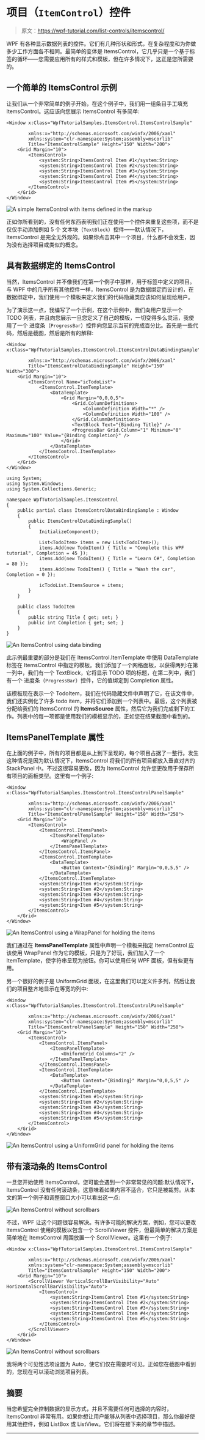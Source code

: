 # 项目（`ItemControl`）控件

> 原文：<https://wpf-tutorial.com/list-controls/itemscontrol/>

WPF 有各种显示数据列表的控件。它们有几种形状和形式，在复杂程度和为你做多少工作方面各不相同。最简单的变体是 ItemsControl，它几乎只是一个基于标签的循环——您需要应用所有的样式和模板，但在许多情况下，这正是您所需要的。

## 一个简单的 ItemsControl 示例

让我们从一个非常简单的例子开始，在这个例子中，我们用一组条目手工填充 ItemsControl。这应该向您展示 ItemsControl 有多简单:

```
<Window x:Class="WpfTutorialSamples.ItemsControl.ItemsControlSample"

        xmlns:x="http://schemas.microsoft.com/winfx/2006/xaml"
		xmlns:system="clr-namespace:System;assembly=mscorlib"
        Title="ItemsControlSample" Height="150" Width="200">
    <Grid Margin="10">
		<ItemsControl>
			<system:String>ItemsControl Item #1</system:String>
			<system:String>ItemsControl Item #2</system:String>
			<system:String>ItemsControl Item #3</system:String>
			<system:String>ItemsControl Item #4</system:String>
			<system:String>ItemsControl Item #5</system:String>
		</ItemsControl>
	</Grid>
</Window>
```

![](img/09d1cb13c9362f6194567917aaf55c28.png "A simple ItemsControl with items defined in the markup")

正如你所看到的，没有任何东西表明我们正在使用一个控件来重复这些项，而不是仅仅手动添加例如 5 个 文本块（`TextBlock`）控件——默认情况下，ItemsControl 是完全无外观的。如果你点击其中一个项目，什么都不会发生，因为没有选择项目或类似的概念。

<input type="hidden" name="IL_IN_ARTICLE">

## 具有数据绑定的 ItemsControl

当然，ItemsControl 并不像我们在第一个例子中那样，用于标签中定义的项目。与 WPF 中的几乎所有其他控件一样，ItemsControl 是为数据绑定而设计的，在数据绑定中，我们使用一个模板来定义我们的代码隐藏类应该如何呈现给用户。

为了演示这一点，我编写了一个示例，在这个示例中，我们向用户显示一个 TODO 列表，并且向您展示一旦您定义了自己的模板，一切变得多么灵活，我使用了一个 进度条（`ProgressBar`）控件向您显示当前的完成百分比。首先是一些代码，然后是截图，然后是所有的解释:

```
<Window x:Class="WpfTutorialSamples.ItemsControl.ItemsControlDataBindingSample"

        xmlns:x="http://schemas.microsoft.com/winfx/2006/xaml"
        Title="ItemsControlDataBindingSample" Height="150" Width="300">
    <Grid Margin="10">
		<ItemsControl Name="icTodoList">
			<ItemsControl.ItemTemplate>
				<DataTemplate>
					<Grid Margin="0,0,0,5">
						<Grid.ColumnDefinitions>
							<ColumnDefinition Width="*" />
							<ColumnDefinition Width="100" />
						</Grid.ColumnDefinitions>
						<TextBlock Text="{Binding Title}" />
						<ProgressBar Grid.Column="1" Minimum="0" Maximum="100" Value="{Binding Completion}" />
					</Grid>
				</DataTemplate>
			</ItemsControl.ItemTemplate>
		</ItemsControl>
	</Grid>
</Window>
```

```
using System;
using System.Windows;
using System.Collections.Generic;

namespace WpfTutorialSamples.ItemsControl
{
	public partial class ItemsControlDataBindingSample : Window
	{
		public ItemsControlDataBindingSample()
		{
			InitializeComponent();

			List<TodoItem> items = new List<TodoItem>();
			items.Add(new TodoItem() { Title = "Complete this WPF tutorial", Completion = 45 });
			items.Add(new TodoItem() { Title = "Learn C#", Completion = 80 });
			items.Add(new TodoItem() { Title = "Wash the car", Completion = 0 });

			icTodoList.ItemsSource = items;
		}
	}

	public class TodoItem
	{
		public string Title { get; set; }
		public int Completion { get; set; }
	}
}
```

![](img/a1818da25771269d21114fdc7cf00b7a.png "An ItemsControl using data binding")

此示例最重要的部分是我们在 ItemsControl.ItemTemplate 中使用 DataTemplate 标签在 ItemsControl 中指定的模板。我们添加了一个网格面板，以获得两列:在第一列中，我们有一个 TextBlock，它将显示 TODO 项的标题，在第二列中，我们有一个 进度条（`ProgressBar`）控件，它的值绑定到 Completion 属性。

该模板现在表示一个 TodoItem，我们在代码隐藏文件中声明了它，在该文件中，我们还实例化了许多 todo item，并将它们添加到一个列表中。最后，这个列表被分配给我们的 ItemsControl 的 **ItemsSource** 属性，然后它为我们完成剩下的工作。列表中的每一项都是使用我们的模板显示的，正如您在结果截图中看到的。

## ItemsPanelTemplate 属性

在上面的例子中，所有的项目都是从上到下呈现的，每个项目占据了一整行。发生这种情况是因为默认情况下，ItemsControl 将我们的所有项目都放入垂直对齐的 StackPanel 中。不过这很容易更改，因为 ItemsControl 允许您更改用于保存所有项目的面板类型。这里有一个例子:

```
<Window x:Class="WpfTutorialSamples.ItemsControl.ItemsControlPanelSample"

        xmlns:x="http://schemas.microsoft.com/winfx/2006/xaml"
		xmlns:system="clr-namespace:System;assembly=mscorlib"
        Title="ItemsControlPanelSample" Height="150" Width="250">
	<Grid Margin="10">
		<ItemsControl>
			<ItemsControl.ItemsPanel>
				<ItemsPanelTemplate>
					<WrapPanel />
				</ItemsPanelTemplate>
			</ItemsControl.ItemsPanel>
			<ItemsControl.ItemTemplate>
				<DataTemplate>
					<Button Content="{Binding}" Margin="0,0,5,5" />
				</DataTemplate>
			</ItemsControl.ItemTemplate>
			<system:String>Item #1</system:String>
			<system:String>Item #2</system:String>
			<system:String>Item #3</system:String>
			<system:String>Item #4</system:String>
			<system:String>Item #5</system:String>
		</ItemsControl>
	</Grid>
</Window>
```

![](img/3b261c20ca54ae0f3527dac4f475dc35.png "An ItemsControl using a WrapPanel for holding the items")

我们通过在 **ItemsPanelTemplate** 属性中声明一个模板来指定 ItemsControl 应该使用 WrapPanel 作为它的模板，只是为了好玩，我们加入了一个 ItemTemplate，使字符串呈现为按钮。你可以使用任何 WPF 面板，但有些更有用。

另一个很好的例子是 UniformGrid 面板，在这里我们可以定义许多列，然后让我们的项目整齐地显示在等宽的列中:

```
<Window x:Class="WpfTutorialSamples.ItemsControl.ItemsControlPanelSample"

        xmlns:x="http://schemas.microsoft.com/winfx/2006/xaml"
		xmlns:system="clr-namespace:System;assembly=mscorlib"
        Title="ItemsControlPanelSample" Height="150" Width="250">
	<Grid Margin="10">
		<ItemsControl>
			<ItemsControl.ItemsPanel>
				<ItemsPanelTemplate>
					<UniformGrid Columns="2" />
				</ItemsPanelTemplate>
			</ItemsControl.ItemsPanel>
			<ItemsControl.ItemTemplate>
				<DataTemplate>
					<Button Content="{Binding}" Margin="0,0,5,5" />
				</DataTemplate>
			</ItemsControl.ItemTemplate>
			<system:String>Item #1</system:String>
			<system:String>Item #2</system:String>
			<system:String>Item #3</system:String>
			<system:String>Item #4</system:String>
			<system:String>Item #5</system:String>
		</ItemsControl>
	</Grid>
</Window>
```

![](img/851b8d7f164e1289d60c9fff7397c17a.png "An ItemsControl using a UniformGrid panel for holding the items")

## 带有滚动条的 ItemsControl

一旦您开始使用 ItemsControl，您可能会遇到一个非常常见的问题:默认情况下，ItemsControl 没有任何滚动条，这意味着如果内容不适合，它只是被裁剪。从本文的第一个例子和调整窗口大小可以看出这一点:

![](img/03706a9b4efa485793e9d3189491ba0e.png "An ItemsControl without scrollbars")

不过，WPF 让这个问题很容易解决。有许多可能的解决方案，例如，您可以更改 ItemsControl 使用的模板以包含一个 ScrollViewer 控件，但最简单的解决方案是简单地在 ItemsControl 周围放置一个 ScrollViewer。这里有一个例子:

```
<Window x:Class="WpfTutorialSamples.ItemsControl.ItemsControlSample"

        xmlns:x="http://schemas.microsoft.com/winfx/2006/xaml"
		xmlns:system="clr-namespace:System;assembly=mscorlib"
        Title="ItemsControlSample" Height="150" Width="200">
	<Grid Margin="10">
		<ScrollViewer VerticalScrollBarVisibility="Auto" HorizontalScrollBarVisibility="Auto">
			<ItemsControl>
				<system:String>ItemsControl Item #1</system:String>
				<system:String>ItemsControl Item #2</system:String>
				<system:String>ItemsControl Item #3</system:String>
				<system:String>ItemsControl Item #4</system:String>
				<system:String>ItemsControl Item #5</system:String>
			</ItemsControl>
		</ScrollViewer>
	</Grid>
</Window>
```

![](img/43b06cac6b7fa69968203a71cff9e98e.png "An ItemsControl without scrollbars")

我将两个可见性选项设置为 Auto，使它们仅在需要时可见。正如您在截图中看到的，您现在可以滚动浏览项目列表。

## 摘要

当您希望完全控制数据的显示方式，并且不需要任何可选择的内容时，ItemsControl 非常有用。如果你想让用户能够从列表中选择项目，那么你最好使用其他控件，例如 ListBox 或 ListView。它们将在接下来的章节中描述。

* * *
